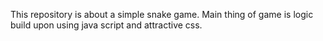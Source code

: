 This repository is about a simple snake game. Main thing of game is logic build upon using java script and attractive css.
